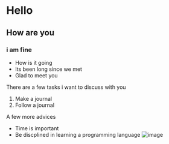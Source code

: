 # Hello

## How are you
### i am fine
* How is it going
* Its been long since we met
* Glad to meet you

There are a few tasks i want to discuss with you
1. Make a journal
1. Follow a journal

A few more advices
+ Time is important
+ Be discplined in learning a programming language
![image](https://github.com/imohdsufiyan/using_python/assets/94213660/a0ecf488-ab8c-4db9-87f2-910ec90858c5)

